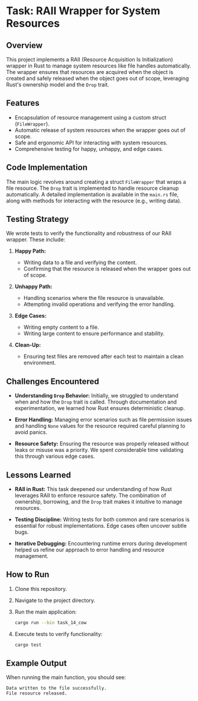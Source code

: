 # Task: RAII Wrapper for System Resources

## Overview

This project implements a RAII (Resource Acquisition Is Initialization) wrapper in Rust to manage system resources like file handles automatically. The wrapper ensures that resources are acquired when the object is created and safely released when the object goes out of scope, leveraging Rust's ownership model and the `Drop` trait.

## Features

- Encapsulation of resource management using a custom struct (`FileWrapper`).
- Automatic release of system resources when the wrapper goes out of scope.
- Safe and ergonomic API for interacting with system resources.
- Comprehensive testing for happy, unhappy, and edge cases.

## Code Implementation

The main logic revolves around creating a struct `FileWrapper` that wraps a file resource. The `Drop` trait is implemented to handle resource cleanup automatically. A detailed implementation is available in the `main.rs` file, along with methods for interacting with the resource (e.g., writing data).

## Testing Strategy

We wrote tests to verify the functionality and robustness of our RAII wrapper. These include:

1. **Happy Path:**
   - Writing data to a file and verifying the content.
   - Confirming that the resource is released when the wrapper goes out of scope.

2. **Unhappy Path:**
   - Handling scenarios where the file resource is unavailable.
   - Attempting invalid operations and verifying the error handling.

3. **Edge Cases:**
   - Writing empty content to a file.
   - Writing large content to ensure performance and stability.

4. **Clean-Up:**
   - Ensuring test files are removed after each test to maintain a clean environment.

## Challenges Encountered

- **Understanding `Drop` Behavior:**
  Initially, we struggled to understand when and how the `Drop` trait is called. Through documentation and experimentation, we learned how Rust ensures deterministic cleanup.

- **Error Handling:**
  Managing error scenarios such as file permission issues and handling `None` values for the resource required careful planning to avoid panics.

- **Resource Safety:**
  Ensuring the resource was properly released without leaks or misuse was a priority. We spent considerable time validating this through various edge cases.

## Lessons Learned

- **RAII in Rust:**
  This task deepened our understanding of how Rust leverages RAII to enforce resource safety. The combination of ownership, borrowing, and the `Drop` trait makes it intuitive to manage resources.

- **Testing Discipline:**
  Writing tests for both common and rare scenarios is essential for robust implementations. Edge cases often uncover subtle bugs.

- **Iterative Debugging:**
  Encountering runtime errors during development helped us refine our approach to error handling and resource management.

## How to Run

1. Clone this repository.
2. Navigate to the project directory.
3. Run the main application:

   ```bash
   cargo run --bin task_14_cow
   ```

4. Execute tests to verify functionality:

   ```bash
   cargo test
   ```

## Example Output

When running the main function, you should see:

```plaintext
Data written to the file successfully.
File resource released.
```
